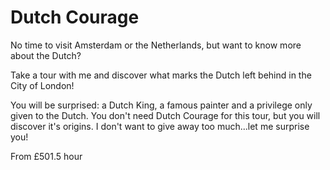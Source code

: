 # Dutch Courage

<span class="lead">No time to visit Amsterdam or the Netherlands, but want to
know more about the Dutch?</span>

Take a tour with me and discover what marks the Dutch left behind in the City of
London!

You will be surprised: a Dutch King, a famous painter and a privilege only given
to the Dutch. You don't need Dutch Courage for this tour, but you will discover
it's origins. I don't want to give away too much...let me surprise you!

From <span class="price">£50</span><span class="duration">1.5 hour</span>
